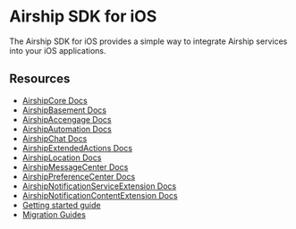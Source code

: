 # Airship SDK for iOS

The Airship SDK for iOS provides a simple way to integrate Airship
services into your iOS applications.

## Resources
- [AirshipCore Docs](https://docs.airship.com/reference/libraries/ios/latest/AirshipCore)
- [AirshipBasement Docs](https://docs.airship.com/reference/libraries/ios/latest/AirshipBasement/)
- [AirshipAccengage Docs](https://docs.airship.com/reference/libraries/ios/latest/AirshipAccengage)
- [AirshipAutomation Docs](https://docs.airship.com/reference/libraries/ios/latest/AirshipAutomation)
- [AirshipChat Docs](https://docs.airship.com/reference/libraries/ios/latest/AirshipChat)
- [AirshipExtendedActions Docs](https://docs.airship.com/reference/libraries/ios/latest/AirshipExtendedActions)
- [AirshipLocation Docs](https://docs.airship.com/reference/libraries/ios/latest/AirshipLocation)
- [AirshipMessageCenter Docs](https://docs.airship.com/reference/libraries/ios/latest/AirshipMessageCenter)
- [AirshipPreferenceCenter Docs](https://docs.airship.com/reference/libraries/ios/latest/AirshipPreferenceCenter)
- [AirshipNotificationServiceExtension Docs](https://docs.airship.com/reference/libraries/ios/latest/AirshipNotificationServiceExtension)
- [AirshipNotificationContentExtension Docs](https://docs.airship.com/reference/libraries/ios/latest/AirshipNotificationContentExtension)
- [Getting started guide](http://docs.airship.com/platform/ios/)
- [Migration Guides](https://github.com/urbanairship/ios-library/tree/main/Documentation/Migration)
